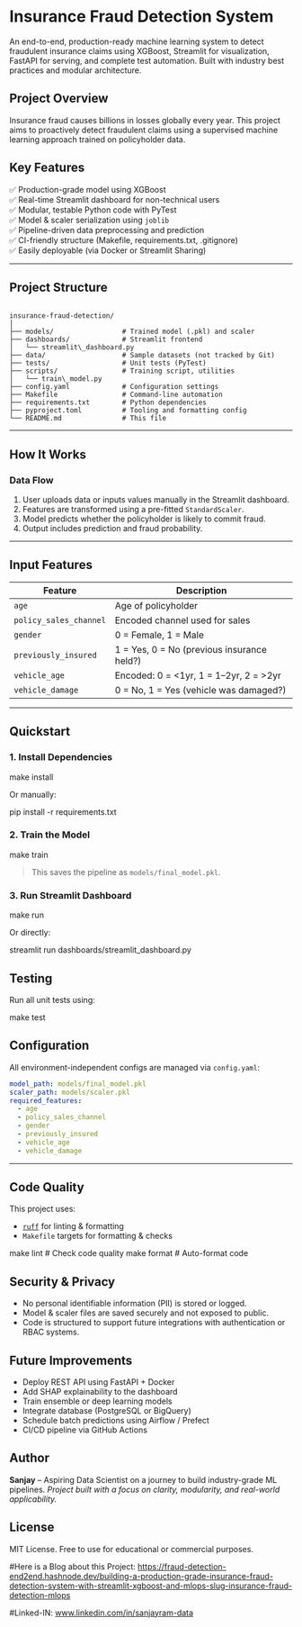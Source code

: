 
# Insurance Fraud Detection System

An end-to-end, production-ready machine learning system to detect fraudulent insurance claims using XGBoost, Streamlit for visualization, FastAPI for serving, and complete test automation. Built with industry best practices and modular architecture.

## Project Overview

Insurance fraud causes billions in losses globally every year. This project aims to proactively detect fraudulent claims using a supervised machine learning approach trained on policyholder data.


## Key Features

✅ Production-grade model using XGBoost  
✅ Real-time Streamlit dashboard for non-technical users  
✅ Modular, testable Python code with PyTest  
✅ Model & scaler serialization using `joblib`  
✅ Pipeline-driven data preprocessing and prediction  
✅ CI-friendly structure (Makefile, requirements.txt, .gitignore)  
✅ Easily deployable (via Docker or Streamlit Sharing)

---

## Project Structure

```

insurance-fraud-detection/
│
├── models/                 # Trained model (.pkl) and scaler
├── dashboards/             # Streamlit frontend
│   └── streamlit\_dashboard.py
├── data/                   # Sample datasets (not tracked by Git)
├── tests/                  # Unit tests (PyTest)
├── scripts/                # Training script, utilities
│   └── train\_model.py
├── config.yaml             # Configuration settings
├── Makefile                # Command-line automation
├── requirements.txt        # Python dependencies
├── pyproject.toml          # Tooling and formatting config
└── README.md               # This file

````

---

## How It Works

### Data Flow

1. User uploads data or inputs values manually in the Streamlit dashboard.
2. Features are transformed using a pre-fitted `StandardScaler`.
3. Model predicts whether the policyholder is likely to commit fraud.
4. Output includes prediction and fraud probability.

---

## Input Features

| Feature               | Description                                 |
|----------------------|---------------------------------------------|
| `age`                | Age of policyholder                         |
| `policy_sales_channel` | Encoded channel used for sales              |
| `gender`             | 0 = Female, 1 = Male                         |
| `previously_insured`| 1 = Yes, 0 = No (previous insurance held?)  |
| `vehicle_age`        | Encoded: 0 = <1yr, 1 = 1–2yr, 2 = >2yr      |
| `vehicle_damage`     | 0 = No, 1 = Yes (vehicle was damaged?)      |

---

## Quickstart

### 1. Install Dependencies

make install

Or manually:

pip install -r requirements.txt

### 2. Train the Model

make train

> This saves the pipeline as `models/final_model.pkl`.

### 3. Run Streamlit Dashboard

make run

Or directly:

streamlit run dashboards/streamlit_dashboard.py


## Testing

Run all unit tests using:

make test

## Configuration

All environment-independent configs are managed via `config.yaml`:

```yaml
model_path: models/final_model.pkl
scaler_path: models/scaler.pkl
required_features:
  - age
  - policy_sales_channel
  - gender
  - previously_insured
  - vehicle_age
  - vehicle_damage
```

---

## Code Quality

This project uses:

* [`ruff`](https://github.com/astral-sh/ruff) for linting & formatting
* `Makefile` targets for formatting & checks

make lint      # Check code quality
make format    # Auto-format code


## Security & Privacy

* No personal identifiable information (PII) is stored or logged.
* Model & scaler files are saved securely and not exposed to public.
* Code is structured to support future integrations with authentication or RBAC systems.


## Future Improvements

* Deploy REST API using FastAPI + Docker
* Add SHAP explainability to the dashboard
* Train ensemble or deep learning models
* Integrate database (PostgreSQL or BigQuery)
* Schedule batch predictions using Airflow / Prefect
* CI/CD pipeline via GitHub Actions


## Author

**Sanjay** – Aspiring Data Scientist on a journey to build industry-grade ML pipelines.
*Project built with a focus on clarity, modularity, and real-world applicability.*


## License

MIT License. Free to use for educational or commercial purposes.

#Here is a Blog about this Project:
https://fraud-detection-end2end.hashnode.dev/building-a-production-grade-insurance-fraud-detection-system-with-streamlit-xgboost-and-mlops-slug-insurance-fraud-detection-mlops

#Linked-IN:
www.linkedin.com/in/sanjayram-data

